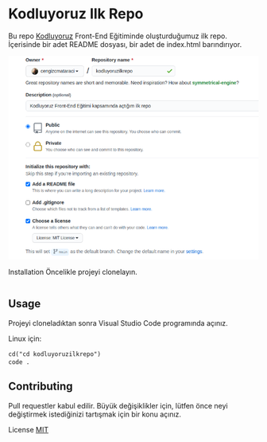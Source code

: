 # Kodluyoruz Ilk Repo

Bu repo [Kodluyoruz](https://kodluyoruz.org) Front-End Eğitiminde oluşturduğumuz ilk repo. İçerisinde bir adet README dosyası, bir adet de index.html barındırıyor.


![IMG](<Ekran görüntüsü 2024-02-28 152133.png>)

Installation
Öncelikle projeyi clonelayın.

``` ([Buraya sizin reponuzdan aldığınız link gelecek](https://github.com/denizdogankula/kodluyoruzilkrepo.git))
 ```


## Usage

Projeyi cloneladıktan sonra Visual Studio Code programında açınız.

Linux için:

```
cd("cd kodluyoruzilkrepo")
code .
```



## Contributing

Pull requestler kabul edilir. Büyük değişiklikler için, lütfen önce neyi değiştirmek istediğinizi tartışmak için bir konu açınız.

License
[MIT](https://choosealicense.com/licenses/mit/)


